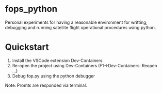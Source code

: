 # fops_python
Personal experiments for having a reasonable environment for writting, debugging and running satellite flight operational procedures using python. 

# Quickstart
1. Install the VSCode extension Dev-Containers
2. Re-open the project using Dev-Containers (F1->Dev-Containers: Reopen ...)
3. Debug fop.py using the python debugger

Note: Promts are responded via terminal.